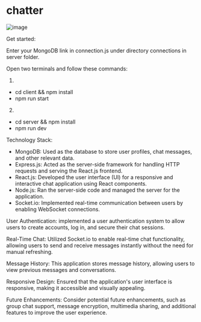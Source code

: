 # chatter
![image](https://github.com/ashutoshsuthar2020/chatter/assets/77433155/c294bac9-23ad-4c52-8405-1776a7ba81bf)

Get started:

Enter your MongoDB link in connection.js under directory connections in server folder.

Open two terminals and follow these commands:

1.
- cd client && npm install
- npm run start
2.
- cd server && npm install
- npm run dev

Technology Stack:
- MongoDB: Used as the database to store user profiles, chat messages, and other relevant data.
- Express.js: Acted as the server-side framework for handling HTTP requests and serving the React.js frontend.
- React.js: Developed the user interface (UI) for a responsive and interactive chat application using React components.
- Node.js: Ran the server-side code and managed the server for the application.
- Socket.io: Implemented real-time communication between users by enabling WebSocket connections.

User Authentication: implemented a user authentication system to allow users to create accounts, log in, and secure their chat sessions.

Real-Time Chat: Utilized Socket.io to enable real-time chat functionality, allowing users to send and receive messages instantly without the need for manual refreshing.

Message History: This application stores message history, allowing users to view previous messages and conversations.

Responsive Design: Ensured that the application's user interface is responsive, making it accessible and visually appealing.

Future Enhancements: Consider potential future enhancements, such as group chat support, message encryption, multimedia sharing, and additional features to improve the user experience.
